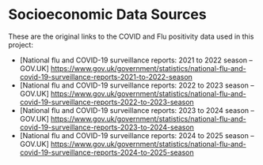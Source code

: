 # Socioeconomic Data Sources

These are the original links to the COVID and Flu positivity data used in this project:

- [National flu and COVID-19 surveillance reports: 2021 to 2022 season – GOV.UK] https://www.gov.uk/government/statistics/national-flu-and-covid-19-surveillance-reports-2021-to-2022-season
- [National flu and COVID-19 surveillance reports: 2022 to 2023 season – GOV.UK] https://www.gov.uk/government/statistics/national-flu-and-covid-19-surveillance-reports-2022-to-2023-season
- [National flu and COVID-19 surveillance reports: 2023 to 2024 season – GOV.UK] https://www.gov.uk/government/statistics/national-flu-and-covid-19-surveillance-reports-2023-to-2024-season
- [National flu and COVID-19 surveillance reports: 2024 to 2025 season – GOV.UK] https://www.gov.uk/government/statistics/national-flu-and-covid-19-surveillance-reports-2024-to-2025-season
